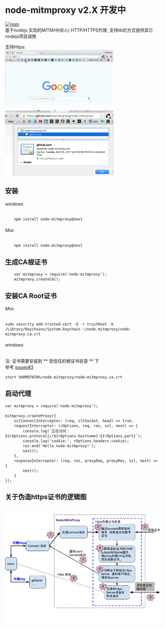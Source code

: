 # node-mitmproxy v2.X 开发中
[![npm](https://img.shields.io/npm/dt/node-mitmproxy.svg)](https://www.npmjs.com/package/node-mitmproxy)  
基于nodejs 实现的MITM(中间人) HTTP/HTTPS代理, 支持lib的方式提供其它nodejs项目调用

支持https:  
<img src="doc/img/node-mitmproxy.gif" width="350px"/>

<img src="doc/img/example1.jpg" width="350px"/>


## 安装

###### windows
```
    npm install node-mitmproxy@next
```
###### Mac
```
    npm install node-mitmproxy@next
```

## 生成CA根证书
```
    var mitmproxy = require('node-mitmproxy');
    mitmproxy.createCA();

```

## 安装CA Root证书
###### Mac
```
sudo security add-trusted-cert -d -r trustRoot -k /Library/Keychains/System.keychain ~/node-mitmproxy/node-mitmproxy.ca.crt
```
###### windows
注: 证书需要安装到  ** 受信任的根证书目录 ** 下  
参考 [issues#3](https://github.com/wuchangming/node-mitmproxy/issues/3)
```
start %HOMEPATH%/node-mitmproxy/node-mitmproxy.ca.crt
```

## 启动代理
```
var mitmproxy = require('node-mitmproxy');

mitmproxy.createProxy({
    sslConnectInterceptor: (req, cltSocket, head) => true,
    requestInterceptor: (rOptions, req, res, ssl, next) => {
        console.log(`正在访问：${rOptions.protocol}//${rOptions.hostname}:${rOptions.port}`);
        console.log('cookie:', rOptions.headers.cookie);
        res.end('Hello node-mitmproxy!');
        next();
    },
    responseInterceptor: (req, res, proxyReq, proxyRes, ssl, next) => {
        next();
    }
});
```


## 关于伪造https证书的逻辑图
<img src="doc/img/node-MitmProxy https.png"/>

